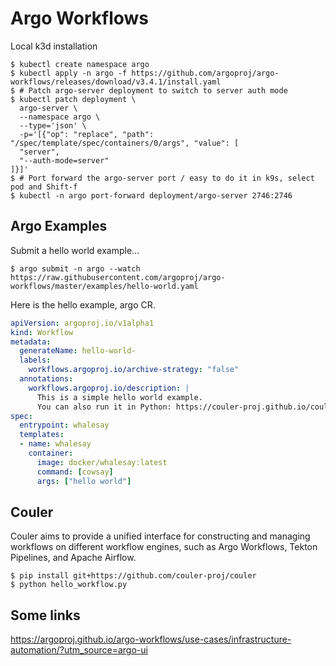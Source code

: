 # Argo Workflows

Local k3d installation

```
$ kubectl create namespace argo
$ kubectl apply -n argo -f https://github.com/argoproj/argo-workflows/releases/download/v3.4.1/install.yaml
$ # Patch argo-server deployment to switch to server auth mode
$ kubectl patch deployment \
  argo-server \
  --namespace argo \
  --type='json' \
  -p='[{"op": "replace", "path": "/spec/template/spec/containers/0/args", "value": [
  "server",
  "--auth-mode=server"
]}]'
$ # Port forward the argo-server port / easy to do it in k9s, select pod and Shift-f
$ kubectl -n argo port-forward deployment/argo-server 2746:2746
```

## Argo Examples

Submit a hello world example...

```
$ argo submit -n argo --watch https://raw.githubusercontent.com/argoproj/argo-workflows/master/examples/hello-world.yaml
```

Here is the hello example, argo CR.

```yaml
apiVersion: argoproj.io/v1alpha1
kind: Workflow
metadata:
  generateName: hello-world-
  labels:
    workflows.argoproj.io/archive-strategy: "false"
  annotations:
    workflows.argoproj.io/description: |
      This is a simple hello world example.
      You can also run it in Python: https://couler-proj.github.io/couler/examples/#hello-world
spec:
  entrypoint: whalesay
  templates:
  - name: whalesay
    container:
      image: docker/whalesay:latest
      command: [cowsay]
      args: ["hello world"]
```

## Couler

Couler aims to provide a unified interface for constructing and managing workflows on different workflow engines, such as Argo Workflows, Tekton Pipelines, and Apache Airflow.

```
$ pip install git+https://github.com/couler-proj/couler
$ python hello_workflow.py
```

## Some links

https://argoproj.github.io/argo-workflows/use-cases/infrastructure-automation/?utm_source=argo-ui
